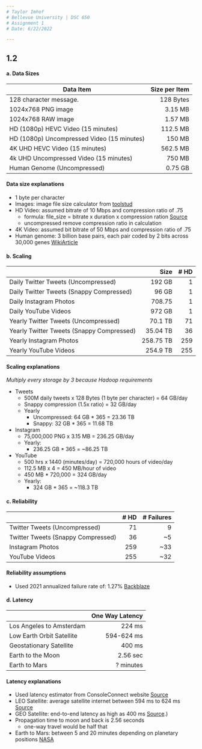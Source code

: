 ```yaml
---
# Taylor Imhof
# Bellevue University | DSC 650
# Assignment 1
# Date: 6/22/2022

---
```


## 1.2 

#### a. Data Sizes

| Data Item                                  | Size per Item | 
|--------------------------------------------|--------------:|
| 128 character message.                     |     128 Bytes |
| 1024x768 PNG image                         |       3.15 MB |
| 1024x768 RAW image                         |       1.57 MB | 
| HD (1080p) HEVC Video (15 minutes)         |      112.5 MB |
| HD (1080p) Uncompressed Video (15 minutes) |        150 MB |
| 4K UHD HEVC Video (15 minutes)             |      562.5 MB |
| 4k UHD Uncompressed Video (15 minutes)     |        750 MB |
| Human Genome (Uncompressed)                |       0.75 GB |

#### Data size explanations
 - 1 byte per character
 - Images: image file size calculator from [toolstud](https://toolstud.io/photo/filesize.php?imagewidth=1024&imageheight=768)
 - HD Video: assumed bitrate of 10 Mbps and compression ratio of .75
   - formula: file_size = bitrate x duration x compression ration [Source](https://www.circlehd.com/blog/how-to-calculate-video-file-size)
   - uncompressed remove compression ratio in calculation
 - 4K Video: assumed bit bitrate of 50 Mbps and compression ratio of .75
 - Human genome: 3 billion base pairs, each pair coded by 2 bits across 30,000 genes [WikiArticle](https://en.wikipedia.org/wiki/Human_genome#Information_content)
#### b. Scaling

|                                           |      Size | # HD | 
|-------------------------------------------|----------:|-----:|
| Daily Twitter Tweets (Uncompressed)       |    192 GB |    1 |
| Daily Twitter Tweets (Snappy Compressed)  |     96 GB |    1 |
| Daily Instagram Photos                    |    708.75 |    1 |
| Daily YouTube Videos                      |    972 GB |    1 |
| Yearly Twitter Tweets (Uncompressed)      |   70.1 TB |   71 |
| Yearly Twitter Tweets (Snappy Compressed) |  35.04 TB |   36 |
| Yearly Instagram Photos                   | 258.75 TB |  259 |
| Yearly YouTube Videos                     |  254.9 TB |  255 |

#### Scaling explanations
*Multiply every storage by 3 because Hadoop requirements*
 - Tweets
   - 500M daily tweets x 128 Bytes (1 byte per character) = 64 GB/day
   - Snappy compression (1.5x ratio) = 32 GB/day
   - Yearly
     - Uncompressed: 64 GB * 365 = 23.36 TB
     - Snappy: 32 GB * 365 = 11.68 TB
 - Instagram
   - 75,000,000 PNG x 3.15 MB = 236.25 GB/day
   - Yearly:
     - 236.25 GB * 365 = ~86.25 TB
 - YouTube
   - 500 hrs x 1440 (minutes/day) = 720,000 hours of video/day
   - 112.5 MB x 4 = 450 MB/hour of video
   - 450 MB * 720,000 = 324 GB/day
   - Yearly:
     - 324 GB * 365 = ~118.3 TB

#### c. Reliability
|                                    | # HD | # Failures |
|------------------------------------|-----:|-----------:|
| Twitter Tweets (Uncompressed)      |   71 |          9 |
| Twitter Tweets (Snappy Compressed) |   36 |         ~5 |
| Instagram Photos                   |  259 |        ~33 |
| YouTube Videos                     |  255 |        ~32 |

#### Reliability assumptions
 - Used 2021 annualized failure rate of: 1.27% [Backblaze](https://www.extremetech.com/computing/331241-backblaze-publishes-stats-for-hard-drive-failure-in-2021)

#### d. Latency

|                           | One Way Latency |
|---------------------------|----------------:|
| Los Angeles to Amsterdam  |          224 ms |
| Low Earth Orbit Satellite |      594-624 ms |
| Geostationary Satellite   |          400 ms |
| Earth to the Moon         |        2.56 sec |
| Earth to Mars             |       ? minutes | 

#### Latency explanations
 - Used latency estimator from ConsoleConnect website [Source](https://www.consoleconnect.com/locations/amsterdam/)
 - LEO Satellite: average satellite internet between 594 ms to 624 ms [Source](https://www.satelliteinternet.com/resources/gaming-on-satellite-internet/)
 - GEO Satellite: end-to-end latency as high as 400 ms [Source](https://web.archive.org/web/20160103125227/https://www.isoc.org/inet97/proceedings/F5/F5_1.HTM#:~:text=For%20GEO%20satellite%20communications%20systems,as%20high%20as%20400%20milliseconds).)
 - Propagation time to moon and back is 2.56 seconds
   - one-way travel would be half that
 - Earth to Mars: between 5 and 20 minutes depending on planetary positions [NASA](https://mars.nasa.gov/mars2020/spacecraft/rover/communications/#:~:text=It%20generally%20takes%20about%205,Earth%2C%20depending%20on%20planet%20positions.)
